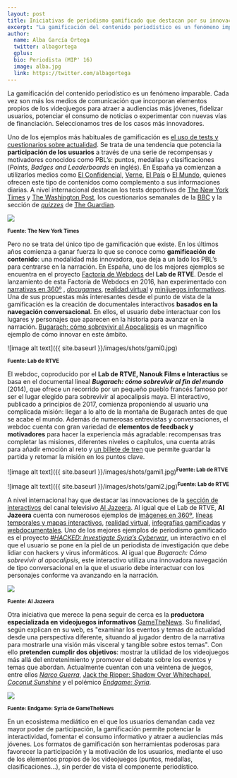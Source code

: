 ```yaml
---
layout: post
title: Iniciativas de periodismo gamificado que destacan por su innovación
excerpt: "La gamificación del contenido periodístico es un fenómeno imparable. Cada vez son más los medios de comunicación que incorporan elementos propios de los videojuegos para atraer a audiencias más jóvenes, fidelizar usuarios, potenciar el consumo de noticias o experimentar con nuevas vías de financiación. Seleccionamos tres de los casos más innovadores."
author:
  name: Alba García Ortega
  twitter: albagortega
  gplus:  
  bio: Periodista (MIP' 16)
  image: alba.jpg
  link: https://twitter.com/albagortega
---
```

La gamificación del contenido periodístico es un fenómeno imparable. Cada vez son más los medios de comunicación que incorporan elementos propios de los videojuegos para atraer a audiencias más jóvenes, fidelizar usuarios, potenciar el consumo de noticias o experimentar con nuevas vías de financiación. Seleccionamos tres de los casos más innovadores.

Uno de los ejemplos más habituales de gamificación es [el uso de tests y cuestionarios sobre actualidad](http://mip.umh.es/blog/2016/05/14/periodismo-quiz-jugar-pregunta/). Se trata de una tendencia que potencia la **participación de los usuarios** a través de una serie de recompensas y motivadores conocidos como PBL’s: puntos, medallas y clasificaciones (*Points, Badges and Leaderboards* en inglés). En España ya comienzan a utilizarlos medios como [El Confidencial](http://www.elconfidencial.com/elecciones-municipales-y-autonomicas/2015-05-06/test-diferencias-programa-podemos-ciudadanos_788710/), [Verne](http://verne.elpais.com/verne/2015/01/12/articulo/1421064968_522049.html), [El País](http://politica.elpais.com/politica/2017/03/01/actualidad/1488371719_455067.html) o [El Mundo](http://www.elmundo.es/television/2016/01/28/56aa2aae46163f5b428b456c.html), quienes ofrecen este tipo de contenidos como complemento a sus informaciones diarias. A nivel internacional destacan los tests deportivos de [The New York Times](https://www.nytimes.com/interactive/2016/08/09/sports/olympics/olympic-bodies-can-you-guess-their-sport.html) y [The Washington Post](https://www.washingtonpost.com/graphics/sports/olympics/olympic-body-types/), los cuestionarios semanales de la [BBC](http://www.bbc.com/news/magazine-39366589) y la sección de *[quizzes](https://www.theguardian.com/tone/quizzes)* de [The Guardian](https://www.theguardian.com/tone/quizzes). 

![](https://media.giphy.com/media/3oKIP92AaKQjb8Om5y/giphy.gif)

<sup>**Fuente: The New York Times**

Pero no se trata del único tipo de gamificación que existe. En los últimos años comienza a ganar fuerza lo que se conoce como **gamificación de contenido**: una modalidad más innovadora, que deja a un lado los PBL’s para centrarse en la narración. En España, uno de los mejores ejemplos se encuentra en el proyecto [Factoría de Webdocs](http://lab.rtve.es/las-claves/que-es-factoria-webdocs-2016-12-13/) del **Lab de RTVE**. Desde el lanzamiento de esta Factoría de Webdocs en 2016, han experimentado con [narrativas en 360º](http://lab.rtve.es/escena-360-la-cocina/?load=1) , *[docugames](http://lab.rtve.es/montelab/)*, [realidad virtual](http://lab.rtve.es/cervantes/?load=1) y [minijuegos informativos](http://lab.rtve.es/webdocs/parkinson-que-tiemble-el-camino/). Una de sus propuestas más interesantes desde el punto de vista de la gamificación es la creación de documentales interactivos **basados en la navegación conversacional**. En ellos, el usuario debe interactuar con los lugares y personajes que aparecen en la historia para avanzar en la narración. [Bugarach: cómo sobrevivir al Apocalipsis](http://lab.rtve.es/webdocs/bugarach/tickets/zona-3-el-lago-y-los-bosques-colindantes.pdf)  es un magnífico ejemplo de cómo innovar en este ámbito. 

![image alt text]({{ site.baseurl }}/images/shots/gami0.jpg)

<sup>**Fuente: Lab de RTVE**</sup>

El webdoc, coproducido por el **Lab de RTVE, Nanouk Films e Interactius** se basa en el documental lineal **_Bugarach: cómo sobrevivir al fin del mundo_** (2014), que ofrece un recorrido por un pequeño pueblo francés famoso por ser el lugar elegido para sobrevivir al apocalipsis maya. El interactivo, publicado a principios de 2017, comienza proponiendo al usuario una complicada misión: llegar a lo alto de la montaña de Bugarach antes de que se acabe el mundo. Además de numerosas entrevistas y conversaciones, el webdoc cuenta con gran variedad de **elementos de feedback y motivadores** para hacer la experiencia más agradable: recompensas tras completar las misiones, diferentes niveles o capítulos, una cuenta atrás para añadir emoción al reto y [un billete de tren](http://lab.rtve.es/webdocs/bugarach/tickets/zona-3-el-lago-y-los-bosques-colindantes.pdf) que permite guardar la partida y retomar la misión en los puntos clave. 

![image alt text]({{ site.baseurl }}/images/shots/gami1.jpg)<sup>**Fuente: Lab de RTVE**

![image alt text]({{ site.baseurl }}/images/shots/gami2.jpg)<sup>**Fuente: Lab de RTVE**

A nivel internacional hay que destacar las innovaciones de la [sección de interactivos](http://www.aljazeera.com/indepth/interactive/documentaries/) del canal televisivo [Al Jazeera](http://www.aljazeera.com). Al igual que el Lab de RTVE, **Al Jazeera** cuenta con numerosos ejemplos de [imágenes en 360º](http://interactive.aljazeera.com/aje/2016/al-aqsa-mosque-jerusalem-360-degrees-tour-4k-video/index.html), [líneas temporales y mapas interactivos](http://www.sarajevopodopsadom.com/), [realidad virtual](http://interactive.aljazeera.com/aje/2017/cambodia-temples/index.html), [infografías gamificadas](http://interactive.aljazeera.com/aje/2017/bolivia-mothers/index.html) y [webdocumentales](http://lifeonhold.aljazeera.com/#/en/loading). Uno de los mejores ejemplos de periodismo gamificado es el proyecto *[#HACKED: Investigate Syria’s Cyberwar](https://syhacked.com/)*, un interactivo en el que el usuario se pone en la piel de un periodista de investigación que debe lidiar con hackers y virus informáticos. Al igual que *Bugarach: Cómo sobrevivir al apocalipsis*, este interactivo utiliza una innovadora navegación de tipo conversacional en la que el usuario debe interactuar con los personajes conforme va avanzando en la narración. 

![](https://media.giphy.com/media/l4FGoiLNfCRVOusKs/giphy.gif)

<sup>**Fuente: Al Jazeera**

Otra iniciativa que merece la pena seguir de cerca es la **productora especializada en videojuegos informativos** [GameTheNews](http://gamethenews.net/index.php/coconut_sunshine/). Su finalidad, según explican en su web, es "examinar los eventos y temas de actualidad desde una perspectiva diferente, situando al jugador dentro de la narrativa para mostrarle una visión más visceral y tangible sobre estos temas". Con ello **pretenden cumplir dos objetivos**: mostrar la utilidad de los videojuegos más allá del entretenimiento y promover el debate sobre los eventos y temas que abordan. Actualmente cuentan con una veintena de juegos, entre ellos *[Narco Guerra](http://gamethenews.net/index.php/narcoguerra/)*, [Jack the Ripper: Shadow Over Whitechapel](http://gamethenews.net/index.php/jack-the-ripper-shadow-over-whitechapel/),  *[Coconut Sunshine](http://gamethenews.net/index.php/coconut_sunshine/)* y el polémico *[Endgame: Syria](https://www.theguardian.com/technology/appsblog/2013/jan/08/endgame-syria-apple-rejection)*.  

![](https://media.giphy.com/media/3oKIPDnKOcNL0f39MA/giphy.gif)

<sup>**Fuente: Endgame: Syria de GameTheNews**

En un ecosistema mediático en el que los usuarios demandan cada vez mayor poder de participación, la gamificación permite potenciar la interactividad, fomentar el consumo informativo y atraer a audiencias más jóvenes. Los formatos de gamificación son herramientas poderosas para favorecer la participación y la motivación de los usuarios, mediante el uso de los elementos propios de los videojuegos (puntos, medallas, clasificaciones…), sin perder de vista el componente periodístico. 